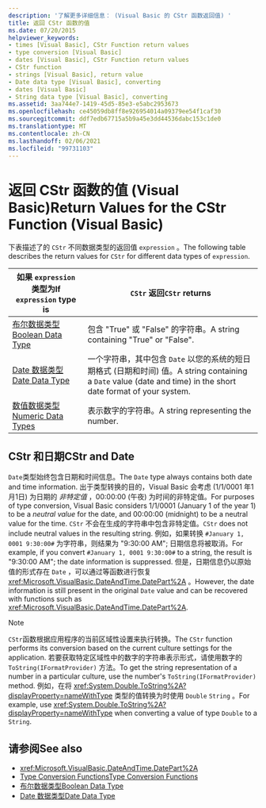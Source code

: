 ```yaml
---
description: '了解更多详细信息： (Visual Basic 的 CStr 函数返回值) '
title: 返回 CStr 函数的值
ms.date: 07/20/2015
helpviewer_keywords:
- times [Visual Basic], CStr Function return values
- type conversion [Visual Basic]
- dates [Visual Basic], CStr Function return values
- CStr function
- strings [Visual Basic], return value
- Date data type [Visual Basic], converting
- dates [Visual Basic]
- String data type [Visual Basic], converting
ms.assetid: 3aa744e7-1419-45d5-85e3-e5abc2953673
ms.openlocfilehash: ce45059db8ff8e926954014a09379ee54f1caf30
ms.sourcegitcommit: ddf7edb67715a5b9a45e3dd44536dabc153c1de0
ms.translationtype: MT
ms.contentlocale: zh-CN
ms.lasthandoff: 02/06/2021
ms.locfileid: "99731103"
---
```

# <a name="return-values-for-the-cstr-function-visual-basic"></a><span data-ttu-id="fea94-103">返回 CStr 函数的值 (Visual Basic)</span><span class="sxs-lookup"><span data-stu-id="fea94-103">Return Values for the CStr Function (Visual Basic)</span></span>

<span data-ttu-id="fea94-104">下表描述了的 `CStr` 不同数据类型的返回值 `expression` 。</span><span class="sxs-lookup"><span data-stu-id="fea94-104">The following table describes the return values for `CStr` for different data types of `expression`.</span></span>  
  
|<span data-ttu-id="fea94-105">如果 `expression` 类型为</span><span class="sxs-lookup"><span data-stu-id="fea94-105">If `expression` type is</span></span>|<span data-ttu-id="fea94-106">`CStr` 返回</span><span class="sxs-lookup"><span data-stu-id="fea94-106">`CStr` returns</span></span>|  
|-----------------------------|--------------------|  
|[<span data-ttu-id="fea94-107">布尔数据类型</span><span class="sxs-lookup"><span data-stu-id="fea94-107">Boolean Data Type</span></span>](../data-types/boolean-data-type.md)|<span data-ttu-id="fea94-108">包含 "True" 或 "False" 的字符串。</span><span class="sxs-lookup"><span data-stu-id="fea94-108">A string containing "True" or "False".</span></span>|  
|[<span data-ttu-id="fea94-109">Date 数据类型</span><span class="sxs-lookup"><span data-stu-id="fea94-109">Date Data Type</span></span>](../data-types/date-data-type.md)|<span data-ttu-id="fea94-110">一个字符串，其中包含 `Date` 以您的系统的短日期格式 (日期和时间) 值。</span><span class="sxs-lookup"><span data-stu-id="fea94-110">A string containing a `Date` value (date and time) in the short date format of your system.</span></span>|  
|[<span data-ttu-id="fea94-111">数值数据类型</span><span class="sxs-lookup"><span data-stu-id="fea94-111">Numeric Data Types</span></span>](../../programming-guide/language-features/data-types/numeric-data-types.md)|<span data-ttu-id="fea94-112">表示数字的字符串。</span><span class="sxs-lookup"><span data-stu-id="fea94-112">A string representing the number.</span></span>|  
  
## <a name="cstr-and-date"></a><span data-ttu-id="fea94-113">CStr 和日期</span><span class="sxs-lookup"><span data-stu-id="fea94-113">CStr and Date</span></span>  

 <span data-ttu-id="fea94-114">`Date`类型始终包含日期和时间信息。</span><span class="sxs-lookup"><span data-stu-id="fea94-114">The `Date` type always contains both date and time information.</span></span> <span data-ttu-id="fea94-115">出于类型转换的目的，Visual Basic 会考虑 (1/1/0001 年1月1日) 为日期的 *非特定值* ，00:00:00 (午夜) 为时间的非特定值。</span><span class="sxs-lookup"><span data-stu-id="fea94-115">For purposes of type conversion, Visual Basic considers 1/1/0001 (January 1 of the year 1) to be a *neutral value* for the date, and 00:00:00 (midnight) to be a neutral value for the time.</span></span> <span data-ttu-id="fea94-116">`CStr` 不会在生成的字符串中包含非特定值。</span><span class="sxs-lookup"><span data-stu-id="fea94-116">`CStr` does not include neutral values in the resulting string.</span></span> <span data-ttu-id="fea94-117">例如，如果转换 `#January 1, 0001 9:30:00#` 为字符串，则结果为 "9:30:00 AM"; 日期信息将被取消。</span><span class="sxs-lookup"><span data-stu-id="fea94-117">For example, if you convert `#January 1, 0001 9:30:00#` to a string, the result is "9:30:00 AM"; the date information is suppressed.</span></span> <span data-ttu-id="fea94-118">但是，日期信息仍以原始值的形式存在 `Date` ，可以通过等函数进行恢复 <xref:Microsoft.VisualBasic.DateAndTime.DatePart%2A> 。</span><span class="sxs-lookup"><span data-stu-id="fea94-118">However, the date information is still present in the original `Date` value and can be recovered with functions such as <xref:Microsoft.VisualBasic.DateAndTime.DatePart%2A>.</span></span>  
  
> [!NOTE]
> <span data-ttu-id="fea94-119">`CStr`函数根据应用程序的当前区域性设置来执行转换。</span><span class="sxs-lookup"><span data-stu-id="fea94-119">The `CStr` function performs its conversion based on the current culture settings for the application.</span></span> <span data-ttu-id="fea94-120">若要获取特定区域性中的数字的字符串表示形式，请使用数字的 `ToString(IFormatProvider)` 方法。</span><span class="sxs-lookup"><span data-stu-id="fea94-120">To get the string representation of a number in a particular culture, use the number's `ToString(IFormatProvider)` method.</span></span> <span data-ttu-id="fea94-121">例如，在将 <xref:System.Double.ToString%2A?displayProperty=nameWithType> 类型的值转换为时使用 `Double` `String` 。</span><span class="sxs-lookup"><span data-stu-id="fea94-121">For example, use <xref:System.Double.ToString%2A?displayProperty=nameWithType> when converting a value of type `Double` to a `String`.</span></span>  
  
## <a name="see-also"></a><span data-ttu-id="fea94-122">请参阅</span><span class="sxs-lookup"><span data-stu-id="fea94-122">See also</span></span>

- <xref:Microsoft.VisualBasic.DateAndTime.DatePart%2A>
- [<span data-ttu-id="fea94-123">Type Conversion Functions</span><span class="sxs-lookup"><span data-stu-id="fea94-123">Type Conversion Functions</span></span>](type-conversion-functions.md)
- [<span data-ttu-id="fea94-124">布尔数据类型</span><span class="sxs-lookup"><span data-stu-id="fea94-124">Boolean Data Type</span></span>](../data-types/boolean-data-type.md)
- [<span data-ttu-id="fea94-125">Date 数据类型</span><span class="sxs-lookup"><span data-stu-id="fea94-125">Date Data Type</span></span>](../data-types/date-data-type.md)
